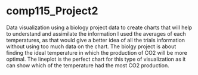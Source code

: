 # comp115_Project2

Data visualization using a biology project data to create charts that will help to understand and assimilate the information
I used the averages of each temperatures, as that would give a better idea of all the trials information without using too much data on the chart.
The biolgy project is about finding the ideal temperature in which the production of CO2 will be more optimal. 
The lineplot is the perfect chart for this type of visualization as it can show which of the temperature had the most CO2 production. 
